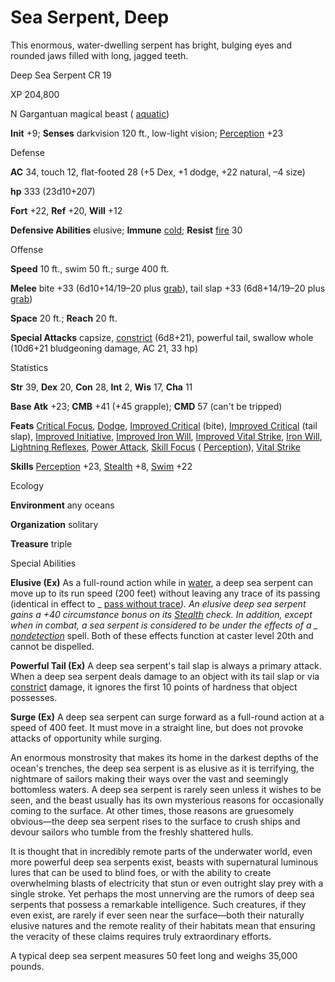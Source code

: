 # Sea Serpent, Deep

This enormous, water-dwelling serpent has bright, bulging eyes and rounded jaws filled with long, jagged teeth.

Deep Sea Serpent CR 19

XP 204,800

N Gargantuan magical beast ( [aquatic](monsters/creatureTypes.md#_aquatic-subtype))

**Init** +9; **Senses** darkvision 120 ft., low-light vision; [Perception](skills/perception.md#_perception) +23

Defense

**AC** 34, touch 12, flat-footed 28 (+5 Dex, +1 dodge, +22 natural, –4 size)

**hp** 333 (23d10+207)

**Fort** +22, **Ref** +20, **Will** +12

**Defensive Abilities** elusive; **Immune** [cold](monsters/creatureTypes.md#_cold-subtype); **Resist** [fire](monsters/creatureTypes.md#_fire-subtype) 30

Offense

**Speed** 10 ft., swim 50 ft.; surge 400 ft.

**Melee** bite +33 (6d10+14/19–20 plus [grab](monsters/universalMonsterRules.md#_grab)), tail slap +33 (6d8+14/19–20 plus [grab](monsters/universalMonsterRules.md#_grab))

**Space** 20 ft.; **Reach** 20 ft.

**Special Attacks** capsize, [constrict](monsters/universalMonsterRules.md#_constrict) (6d8+21), powerful tail, swallow whole (10d6+21 bludgeoning damage, AC 21, 33 hp)

Statistics

**Str** 39, **Dex** 20, **Con** 28, **Int** 2, **Wis** 17, **Cha** 11

**Base Atk** +23; **CMB** +41 (+45 grapple); **CMD** 57 (can't be tripped)

**Feats** [Critical Focus](feats.md#_critical-focus), [Dodge](feats.md#_dodge), [Improved Critical](feats.md#_improved-critical) (bite), [Improved Critical](feats.md#_improved-critical) (tail slap), [Improved Initiative](feats.md#_improved-initiative), [Improved Iron Will](feats.md#_improved-iron-will), [Improved Vital Strike](feats.md#_improved-vital-strike), [Iron Will](feats.md#_iron-will), [Lightning Reflexes](feats.md#_lightning-reflexes), [Power Attack](feats.md#_power-attack), [Skill Focus](feats.md#_skill-focus) ( [Perception](skills/perception.md#_perception)), [Vital Strike](feats.md#_vital-strike)

**Skills** [Perception](skills/perception.md#_perception) +23, [Stealth](skills/stealth.md#_stealth) +8, [Swim](skills/swim.md#_swim) +22

Ecology

**Environment** any oceans

**Organization** solitary

**Treasure** triple

Special Abilities

**Elusive (Ex)** As a full-round action while in [water](monsters/creatureTypes.md#_water-subtype), a deep sea serpent can move up to its run speed (200 feet) without leaving any trace of its passing (identical in effect to _ [pass without trace](spells/passWithoutTrace.md#_pass-without-trace)_). An elusive deep sea serpent gains a +40 circumstance bonus on its [Stealth](skills/stealth.md#_stealth) check. In addition, except when in combat, a sea serpent is considered to be under the effects of a _ [nondetection](spells/nondetection.md#_nondetection)_ spell. Both of these effects function at caster level 20th and cannot be dispelled.

**Powerful Tail (Ex)** A deep sea serpent's tail slap is always a primary attack. When a deep sea serpent deals damage to an object with its tail slap or via [constrict](monsters/universalMonsterRules.md#_constrict) damage, it ignores the first 10 points of hardness that object possesses.

**Surge (Ex)** A deep sea serpent can surge forward as a full-round action at a speed of 400 feet. It must move in a straight line, but does not provoke attacks of opportunity while surging.

An enormous monstrosity that makes its home in the darkest depths of the ocean's trenches, the deep sea serpent is as elusive as it is terrifying, the nightmare of sailors making their ways over the vast and seemingly bottomless waters. A deep sea serpent is rarely seen unless it wishes to be seen, and the beast usually has its own mysterious reasons for occasionally coming to the surface. At other times, those reasons are gruesomely obvious—the deep sea serpent rises to the surface to crush ships and devour sailors who tumble from the freshly shattered hulls.

It is thought that in incredibly remote parts of the underwater world, even more powerful deep sea serpents exist, beasts with supernatural luminous lures that can be used to blind foes, or with the ability to create overwhelming blasts of electricity that stun or even outright slay prey with a single stroke. Yet perhaps the most unnerving are the rumors of deep sea serpents that possess a remarkable intelligence. Such creatures, if they even exist, are rarely if ever seen near the surface—both their naturally elusive natures and the remote reality of their habitats mean that ensuring the veracity of these claims requires truly extraordinary efforts.

A typical deep sea serpent measures 50 feet long and weighs 35,000 pounds.

